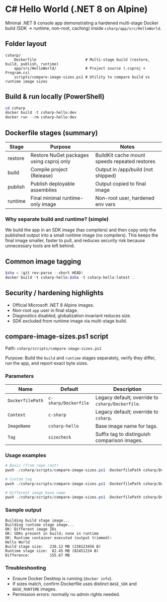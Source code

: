 # C# Hello World (.NET 8 on Alpine)

Minimal .NET 8 console app demonstrating a hardened multi-stage Docker build (SDK → runtime, non-root, caching) inside `csharp/app/src/HelloWorld`.

## Folder layout

```text
csharp/
	Dockerfile                      # Multi-stage build (restore, build, publish, runtime)
	app/src/HelloWorld/             # Project source (.csproj + Program.cs)
	scripts/compare-image-sizes.ps1 # Utility to compare build vs runtime image sizes
```

## Build & run locally (PowerShell)

```powershell
cd csharp
docker build -t csharp-hello:dev .
docker run --rm csharp-hello:dev
```

## Dockerfile stages (summary)

| Stage   | Purpose                                   | Notes |
|---------|-------------------------------------------|-------|
| restore | Restore NuGet packages using csproj only  | BuildKit cache mount speeds repeated restores |
| build   | Compile project (Release)                 | Output in /app/build (not shipped) |
| publish | Publish deployable assemblies             | Output copied to final image |
| runtime | Final minimal runtime-only image          | Non-root user, hardened env vars |

### Why separate build and runtime? (simple)

We build the app in an SDK image (has compilers) and then copy only the published output into a small runtime image (no compilers). This keeps the final image smaller, faster to pull, and reduces security risk because unnecessary tools are left behind.

## Common image tagging

```powershell
$sha = (git rev-parse --short HEAD)
docker build -t csharp-hello:$sha -t csharp-hello:latest .
```

## Security / hardening highlights

- Official Microsoft .NET 8 Alpine images.
- Non-root `app` user in final stage.
- Diagnostics disabled, globalization invariant reduces size.
- SDK excluded from runtime image via multi-stage build.

## compare-image-sizes.ps1 script

Path: `csharp/scripts/compare-image-sizes.ps1`

Purpose: Build the `build` and `runtime` stages separately, verify they differ, run the app, and report exact byte sizes.

### Parameters

| Name | Default | Description |
|------|---------|-------------|
| `DockerfilePath` | `c-sharp/Dockerfile` | Legacy default; override to `csharp/Dockerfile`. |
| `Context`        | `c-sharp`            | Legacy default; override to `csharp`. |
| `ImageName`      | `csharp-hello`       | Base image name for tags. |
| `Tag`            | `sizecheck`          | Suffix tag to distinguish comparison images. |

### Usage examples

```powershell
# Basic (from repo root)
pwsh ./csharp/scripts/compare-image-sizes.ps1 -DockerfilePath csharp/Dockerfile -Context csharp

# Custom tag
pwsh ./csharp/scripts/compare-image-sizes.ps1 -DockerfilePath csharp/Dockerfile -Context csharp -Tag perf

# Different image base name
pwsh ./csharp/scripts/compare-image-sizes.ps1 -DockerfilePath csharp/Dockerfile -Context csharp -ImageName csharp-demo -Tag test1
```

### Sample output

```text
Building build stage image...
Building runtime stage image...
OK: Different image IDs
OK: SDKs present in build; none in runtime
OK: Runtime container executed (output trimmed):
Hello World
Build stage size:   238.12 MB (238123456 B)
Runtime stage size:  82.45 MB (82451234 B)
Difference:         155.67 MB
```

### Troubleshooting

- Ensure Docker Desktop is running (`docker info`).
- If sizes match, confirm Dockerfile uses distinct `BASE_SDK` and `BASE_RUNTIME` images.
- Permission errors: normally no admin rights needed.

